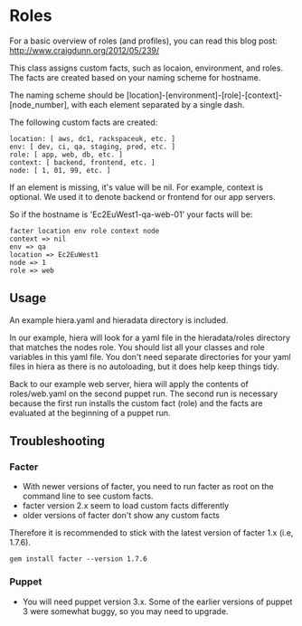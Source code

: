# Roles

For a basic overview of roles (and profiles), you can read this blog post:
http://www.craigdunn.org/2012/05/239/

This class assigns custom facts, such as locaion, environment, and roles. The facts are created based on your naming scheme for hostname.

The naming scheme should be [location]-[environment]-[role]-[context]-[node_number], with each element separated by a single dash.

The following custom facts are created:

```
location: [ aws, dc1, rackspaceuk, etc. ]
env: [ dev, ci, qa, staging, prod, etc. ]
role: [ app, web, db, etc. ]
context: [ backend, frontend, etc. ]
node: [ 1, 01, 99, etc. ]
```

If an element is missing, it's value will be nil. For example, context is optional. We used it to denote backend or frontend for our app servers.

So if the hostname is 'Ec2EuWest1-qa-web-01' your facts will be:

```
facter location env role context node
context => nil
env => qa
location => Ec2EuWest1
node => 1
role => web
```

## Usage

An example hiera.yaml and hieradata directory is included.

In our example, hiera will look for a yaml file in the hieradata/roles directory that matches the nodes role. You should list all your classes and role variables in this yaml file. You don't need separate directories for your yaml files in hiera as there is no autoloading, but it does help keep things tidy.

Back to our example web server, hiera will apply the contents of roles/web.yaml on the second puppet run. The second run is necessary because the first run installs the custom fact (role) and the facts are evaluated at the beginning of a puppet run.

## Troubleshooting


### Facter

- With newer versions of facter, you need to run facter as root on the command line to see custom facts.
- facter version 2.x seem to load custom facts differently
- older versions of facter don't show any custom facts

Therefore it is recommended to stick with the latest version of facter 1.x (i.e, 1.7.6).

``` gem install facter --version 1.7.6 ```

### Puppet

- You will need puppet version 3.x. Some of the earlier versions of puppet 3 were somewhat buggy, so you may need to upgrade.
